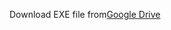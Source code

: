 Download EXE file from[Google Drive](https://drive.google.com/file/d/1uqfKrB1Bx7Er1TdHLsi9T28yrZZJFZdj/view?usp=sharing) 